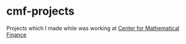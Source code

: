 # cmf-projects
Projects which I made while was working at [Center for Mathematical Finance](https://iqf.hse.ru/cmf)